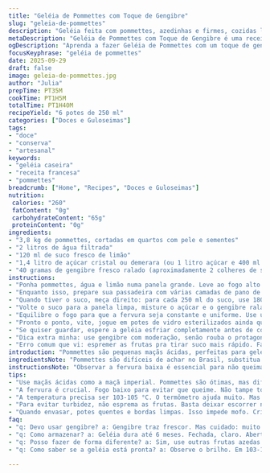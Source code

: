 ```yaml
---
title: "Geléia de Pommettes com Toque de Gengibre"
slug: "geleia-de-pommettes"
description: "Geléia feita com pommettes, azedinhas e firmes, cozidas lentamente para extrair o máximo de sabor. Troque um pouco do açúcar por mel branco para equilíbrio, e adicione gengibre fresco ralado, para um toque inesperado e refrescante. Aprenda a reconhecer o ponto ideal do cozimento pelo brilho do líquido, aroma hipnótico e textura gelatinosa ao esfriar. Processo artesanal, sem pressa, respeitando os tempos naturais de extração do suco e leitura sensorial, garantindo uma geléia complexa e vibrante."
metaDescription: "Geléia de Pommettes com Toque de Gengibre é uma receita artesanal deliciosa, perfeita para quem gosta de sabores complexos e refrescantes."
ogDescription: "Aprenda a fazer Geléia de Pommettes com um toque de gengibre fresco que traz um sabor surpreendente. Ideal para pães e sobremesas."
focusKeyphrase: "geléia de pommettes"
date: 2025-09-29
draft: false
image: geleia-de-pommettes.jpg
author: "Julia"
prepTime: PT35M
cookTime: PT1H5M
totalTime: PT1H40M
recipeYield: "6 potes de 250 ml"
categories: ["Doces e Guloseimas"]
tags:
- "doce"
- "conserva"
- "artesanal"
keywords:
- "geléia caseira"
- "receita francesa"
- "pommettes"
breadcrumb: ["Home", "Recipes", "Doces e Guloseimas"]
nutrition: 
 calories: "260"
 fatContent: "0g"
 carbohydrateContent: "65g"
 proteinContent: "0g"
ingredients:
- "3,8 kg de pommettes, cortadas em quartos com pele e sementes"
- "2 litros de água filtrada"
- "120 ml de suco fresco de limão"
- "1,4 litro de açúcar cristal ou demerara (ou 1 litro açúcar e 400 ml mel branco)"
- "40 gramas de gengibre fresco ralado (aproximadamente 2 colheres de sopa cheias)"
instructions:
- "Ponha pommettes, água e limão numa panela grande. Leve ao fogo alto até levantar fervura — vai borbulhar, som metálico da panela. Reduza para fogo mínimo, deixe quase catar bolhinhas, tapando só de leve; uns 28 minutos, veja a pele começando a soltar."
- "Enquanto isso, prepare sua passadeira com várias camadas de pano de algodão tipo uso culinário, limpo, quase fino como queijo. Coloque sobre uma bacia larga e pesada para não balançar. Não aperte as frutas na hora de escorrer; deixe o peso da gravidade puxar o líquido devagar, por cerca de 2 horas. Até aparecer um líquido claro e dourado, brilho meio âmbar. Se demorar mais, tudo bem, mas não apure muito para não sujar a geléia com polpa demais."
- "Quando tiver o suco, meça direito: para cada 250 ml do suco, use 180 ml de modificação entre açúcar e mel (ou só açúcar, se preferir). Misture rapidamente para evitar cristalização."
- "Volte o suco para a panela limpa, misture o açúcar e o gengibre ralado. Isso é a virada. Em fogo médio, ele vai começar a cantar, uma fervura rítmica mas sem explosão. Remova cuidadosamente a espuma com uma colher de aço inox, não de alumínio para não alterar o sabor ou cor. A textura vai mudar: de leve e líquida a uma espuma brilhante e consistente que pouco a pouco some."
- "Equilibre o fogo para que a fervura seja constante e uniforme. Use um termômetro culinário e fique de olho: a 103 a 105 °C já estamos no ponto certo para geléia. Se der uma variada de 2 minutos para mais ou para menos, confie no termômetro e nos sinais de textura no fundo da panela — o líquido deve ficar espesso, grudando na colher sem escorrer rápido."
- "Pronto o ponto, vite, jogue em potes de vidro esterilizados ainda quentes, deixe uma lateral sem ar; tampe e vire de cabeça para baixo para criar vácuo. Isso segura meses."
- "Se quiser guardar, espere a geléia esfriar completamente antes de colocar na geladeira. Pode durar até 6 meses fechada, e 2 semanas aberta, sempre resfriada."
- "Dica extra minha: use gengibre com moderação, senão rouba o protagonismo das pommettes, só um frescor aromático. Se não tiver gengibre fresco, pode usar meia colher de chá de gengibre em pó para efeito semelhante, mas perde um pouco da vitalidade."
- "Erro comum que vi: espremer as frutas pra tirar suco mais rápido. Faz a geléia ficar turva, com pedaços invisíveis e textura ruim. O segredo é paciência e deixar escorrer naturalmente."
introduction: "Pommettes são pequenas maçãs ácidas, perfeitas para geléias ricas em sabor, com aquele azedinho que desperta o paladar. Já tentei fazer sem tempo e sem medir, resultado desastroso — doce demais, textura pastosa. Na adaptação aqui, respeitando o tempo de cozimento e escorrimento natural, mantendo a casca e as sementes, a geléia ganha uma profundidade que surpreende. O toque do gengibre vem de uma brincadeira de anos na cozinha: experimenta, muda teu jogo, traz frescor e calor ao mesmo tempo. A textura vai da fluidez ao gel, entende-se pela viscosidade e brilho do líquido fresco, não só pelo termômetro. Intuição no cozimento faz toda diferença."
ingredientsNote: "Pommettes são difíceis de achar no Brasil, substitua por pequenas maçãs-verdes firmes, tipo maçã imperial ou maçã gala com um toque ácido, não use maçãs doces demais. Limão fresco é sempre melhor para dar acidez natural e preservar cor. Água filtrada sem cloro evita sabor estranho. Trocar parte do açúcar por mel branco traz uma suavidade que não atrapalha a conservação, mas não extrapole pra não perder a consistência. Gengibre fresco ralado deve estar bem fresco, para não dar amargor. Se quiser sem gengibre, pode usar um pau de canela durante o cozimento para aroma diferente — sempre remova antes de envasar."
instructionsNote: "Observar a fervura baixa é essencial para não queimar nem perder cor. Uso panela de aço inox de fundo pesado, ajuda distribuir o calor. Nunca tampe totalmente a panela na primeira etapa para evitar pressão e sabores amargos. Escorrer o líquido naturalmente ao invés de forçar evita turbidez. O termômetro é fundamental, mas o brilho da geléia na colher e a espuma desaparecendo são sinal que está no ponto. Sempre retire a espuma para geléia mais limpa e transparente. Envasar quente e limpar as bordas dos potes antes de fechar evita mofo. Esterilize os potes em água fervente por 15 minutos; os borrife esfriar. Se a geléia ficar muito líquida depois de fria, volte ao fogo por mais alguns minutos, testando a consistência. A pressa é inimiga da geléia."
tips:
- "Use maçãs ácidas como a maçã imperial. Pommettes são ótimas, mas difíceis de achar. A acidez é essencial. Troque açúcar por mel, fica mais suave. Mas não use maçãs doces demais."
- "A fervura é crucial. Fogo baixo para evitar que queime. Não tampe totalmente. Quatro camadas de pano na passadeira garantem um líquido mais limpo. A paciência é chave aqui, nada de pressa."
- "A temperatura precisa ser 103-105 °C. O termômetro ajuda muito. Mas o ponto certo também é sentir a mudança na textura. Fica mais espesso e grudando na colher. Use isso como guia."
- "Para evitar turbidez, não esprema as frutas. Basta deixar escorrer naturalmente. Se não tiver gengibre fresco, use gengibre em pó. Menos intensidade, mas ajuda no sabor. Teste sempre."
- "Quando envasar, potes quentes e bordas limpas. Isso impede mofo. Crie vácuo virando os potes pra baixo. E se der errado, basta voltar ao fogo. Às vezes, dá pra corrigir."
faq:
- "q: Devo usar gengibre? a: Gengibre traz frescor. Mas cuidado: muito pode roubar o sabor das pommettes. Um toque apenas. Alternativas como canela são válidas."
- "q: Como armazenar? a: Geléia dura até 6 meses. Fechada, claro. Aberta, no frio, duas semanas. Se ficar muito líquida? Volte ao fogo. E testando a textura."
- "q: Posso fazer de forma diferente? a: Sim, use outras frutas azedas. Limão é boa adição. A mistura de maçãs pode ser ajustada. Mas o tempo de cozimento é essencial."
- "q: Como saber se a geléia está pronta? a: Observe o brilho. Em 103-105 °C está no ponto. Mas a textura é chave. Deve ser espessa. E a espuma, sempre retirar."

---
```

